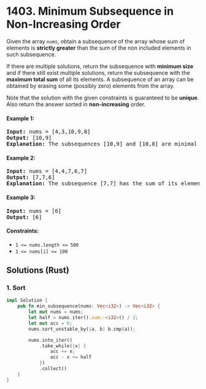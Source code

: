 # 1403. Minimum Subsequence in Non-Increasing Order
Given the array `nums`, obtain a subsequence of the array whose sum of elements is **strictly greater** than the sum of the non included elements in such subsequence.

If there are multiple solutions, return the subsequence with **minimum size** and if there still exist multiple solutions, return the subsequence with the **maximum total sum** of all its elements. A subsequence of an array can be obtained by erasing some (possibly zero) elements from the array.

Note that the solution with the given constraints is guaranteed to be **unique**. Also return the answer sorted in **non-increasing** order.

#### Example 1:
<pre>
<strong>Input:</strong> nums = [4,3,10,9,8]
<strong>Output:</strong> [10,9]
<strong>Explanation:</strong> The subsequences [10,9] and [10,8] are minimal such that the sum of their elements is strictly greater than the sum of elements not included, however, the subsequence [10,9] has the maximum total sum of its elements. 
</pre>

#### Example 2:
<pre>
<strong>Input:</strong> nums = [4,4,7,6,7]
<strong>Output:</strong> [7,7,6]
<strong>Explanation:</strong> The subsequence [7,7] has the sum of its elements equal to 14 which is not strictly greater than the sum of elements not included (14 = 4 + 4 + 6). Therefore, the subsequence [7,6,7] is the minimal satisfying the conditions. Note the subsequence has to returned in non-decreasing order.
</pre>

#### Example 3:
<pre>
<strong>Input:</strong> nums = [6]
<strong>Output:</strong> [6]
</pre>

#### Constraints:
* `1 <= nums.length <= 500`
* `1 <= nums[i] <= 100`

## Solutions (Rust)

### 1. Sort
```Rust
impl Solution {
    pub fn min_subsequence(nums: Vec<i32>) -> Vec<i32> {
        let mut nums = nums;
        let half = nums.iter().sum::<i32>() / 2;
        let mut acc = 0;
        nums.sort_unstable_by(|a, b| b.cmp(a));

        nums.into_iter()
            .take_while(|x| {
                acc += x;
                acc - x <= half
            })
            .collect()
    }
}
```
